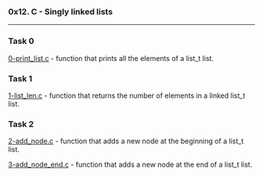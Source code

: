 ### 0x12. C - Singly linked lists

---

### Task 0
[0-print_list.c](./0-print_list.c) - function that prints all the elements of a list_t list.

### Task 1
[1-list_len.c](./1-list_len.c) - function that returns the number of elements in a linked list_t list.

### Task 2
[2-add_node.c](./2-add_node.c) - function that adds a new node at the beginning of a list_t list.

[3-add_node_end.c](./3-add_node_end.c) - function that adds a new node at the end of a list_t list.

